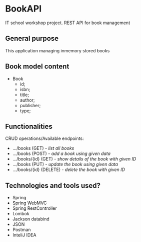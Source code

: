 # BookAPI
IT school workshop project. REST API for book management

## General purpose
This application managing inmemory stored books

## Book model content
* Book
    * id;
    * isbn;
    * title;
    * author;
    * publisher;
    * type;
   
## Functionalities
CRUD operations/Available endpoints:
* .../books (GET) - *list all books*
* .../books (POST) - *add a book using given data*
* .../books/{id} (GET) - *show details of the book with given ID*
* .../books (PUT) - *update the book using given data*
* .../books/{id} (DELETE) - *delete the book with given ID*

## Technologies and tools used?
* Spring
* Spring WebMVC
* Spring RestController
* Lombok
* Jackson databind
* JSON
* Postman
* InteliJ IDEA
